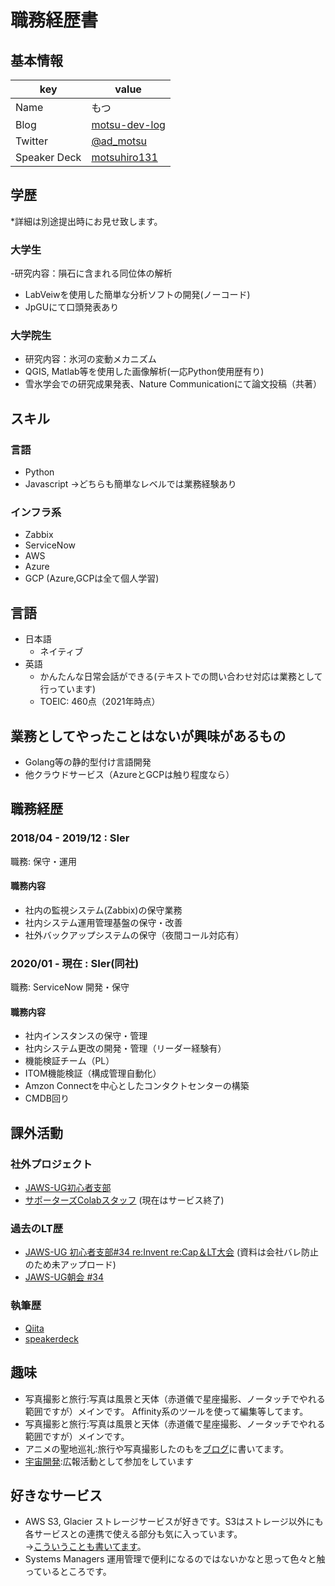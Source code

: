 # 職務経歴書

## 基本情報

|key|value|
|---|-----|
|Name|もつ|
|Blog|[motsu-dev-log](https://www.motsu-dev-log.com/)|
|Twitter|[@ad_motsu](https://twitter.com/ad_motsu)|
|Speaker Deck|[motsuhiro131](https://speakerdeck.com/motsuhiro131)|

## 学歴
\*詳細は別途提出時にお見せ致します。
### 大学生
 -研究内容：隕石に含まれる同位体の解析
 - LabVeiwを使用した簡単な分析ソフトの開発(ノーコード)
 - JpGUにて口頭発表あり
### 大学院生
 - 研究内容：氷河の変動メカニズム
 - QGIS, Matlab等を使用した画像解析(一応Python使用歴有り)
 - 雪氷学会での研究成果発表、Nature Communicationにて論文投稿（共著）

## スキル
### 言語
- Python
- Javascript
→どちらも簡単なレベルでは業務経験あり
  
### インフラ系

- Zabbix
- ServiceNow
- AWS
- Azure
- GCP
(Azure,GCPは全て個人学習)

## 言語
- 日本語
  - ネイティブ
- 英語
  - かんたんな日常会話ができる(テキストでの問い合わせ対応は業務として行っています)
  - TOEIC: 460点（2021年時点）

## 業務としてやったことはないが興味があるもの
 - Golang等の静的型付け言語開発
 - 他クラウドサービス（AzureとGCPは触り程度なら）

## 職務経歴

### 2018/04 - 2019/12 : SIer
職務: 保守・運用

#### 職務内容
- 社内の監視システム(Zabbix)の保守業務
- 社内システム運用管理基盤の保守・改善
- 社外バックアップシステムの保守（夜間コール対応有）

### 2020/01 - 現在 : SIer(同社)
職務: ServiceNow 開発・保守

#### 職務内容
- 社内インスタンスの保守・管理
- 社内システム更改の開発・管理（リーダー経験有）
- 機能検証チーム（PL）
- ITOM機能検証（構成管理自動化）
- Amzon Connectを中心としたコンタクトセンターの構築
- CMDB回り


## 課外活動
### 社外プロジェクト
* [JAWS-UG初心者支部](https://jawsug-bgnr.connpass.com/)
* [サポーターズColabスタッフ](https://supporterz-seminar.connpass.com/)
(現在はサービス終了)
  
### 過去のLT歴
* [JAWS-UG 初心者支部#34 re:Invent re:Cap＆LT大会](https://jawsug-bgnr.connpass.com/event/197370/)
(資料は会社バレ防止のため未アップロード)
* [JAWS-UG朝会 #34](https://speakerdeck.com/motsuhiro131/jaws-ug-asa34)
  
### 執筆歴
* [Qiita](https://qiita.com/ad_motsu)
* [speakerdeck](https://speakerdeck.com/motsuhiro131)
  
## 趣味
- 写真撮影と旅行:写真は風景と天体（赤道儀で星座撮影、ノータッチでやれる範囲ですが）メインです。
Affinity系のツールを使って編集等してます。
- 写真撮影と旅行:写真は風景と天体（赤道儀で星座撮影、ノータッチでやれる範囲ですが）メインです。
- アニメの聖地巡礼:旅行や写真撮影したのもを[ブログ](https://www.motsu-tanbou.com/)に書いてます。
- [宇宙開発](https://www.rymansat.com/):広報活動として参加をしています
  
## 好きなサービス
 - AWS S3, Glacier
ストレージサービスが好きです。S3はストレージ以外にも各サービスとの連携で使える部分も気に入っています。  
→[こういうことも書いてます](https://www.motsu-tanbou.com/entry/aws-s3-glacier-photobackup)。
 - Systems Managers
運用管理で便利になるのではないかなと思って色々と触っているところです。
